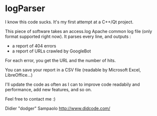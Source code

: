 logParser
=========

I know this code sucks. It's my first attempt at a C++/Qt project. 

This piece of software takes an access.log Apache common log file (only format supported right now). It parses every line, and outputs :

- a report of 404 errors
- a report of URLs crawled by GoogleBot 

For each error, you get the URL and the number of hits.

You can save your report in a CSV file (readable by Microsoft Excel, LibreOffice...)

I'll update the code as often as I can to improve code readabily and performance, add new features, and so on.

Feel free to contact me :)


Didier "dodger" Sampaolo
http://www.didcode.com/

